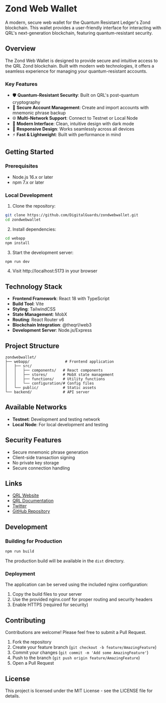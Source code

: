# Zond Web Wallet

A modern, secure web wallet for the Quantum Resistant Ledger's Zond blockchain. This wallet provides a user-friendly interface for interacting with QRL's next-generation blockchain, featuring quantum-resistant security.

## Overview

The Zond Web Wallet is designed to provide secure and intuitive access to the QRL Zond blockchain. Built with modern web technologies, it offers a seamless experience for managing your quantum-resistant accounts.

### Key Features

- 🛡️ **Quantum-Resistant Security**: Built on QRL's post-quantum cryptography
- 🔐 **Secure Account Management**: Create and import accounts with mnemonic phrase backup
- 🌐 **Multi-Network Support**: Connect to Testnet or Local Node
- 🎨 **Modern Interface**: Clean, intuitive design with dark mode
- 📱 **Responsive Design**: Works seamlessly across all devices
- ⚡ **Fast & Lightweight**: Built with performance in mind

## Getting Started

### Prerequisites

- Node.js 16.x or later
- npm 7.x or later

### Local Development

1. Clone the repository:
```bash
git clone https://github.com/DigitalGuards/zondwebwallet.git
cd zondwebwallet
```

2. Install dependencies:
```bash
cd webapp
npm install
```

3. Start the development server:
```bash
npm run dev
```

4. Visit http://localhost:5173 in your browser

## Technology Stack

- **Frontend Framework**: React 18 with TypeScript
- **Build Tool**: Vite
- **Styling**: TailwindCSS
- **State Management**: MobX
- **Routing**: React Router v6
- **Blockchain Integration**: @theqrl/web3
- **Development Server**: Node.js/Express

## Project Structure

```
zondwebwallet/
├── webapp/                # Frontend application
│   ├── src/
│   │   ├── components/   # React components
│   │   ├── stores/       # MobX state management
│   │   ├── functions/    # Utility functions
│   │   └── configuration/# Config files
│   └── public/           # Static assets
└── backend/              # API server
```

## Available Networks

- **Testnet**: Development and testing network
- **Local Node**: For local development and testing

## Security Features

- Secure mnemonic phrase generation
- Client-side transaction signing
- No private key storage
- Secure connection handling

## Links

- [QRL Website](https://www.theqrl.org/)
- [QRL Documentation](https://docs.theqrl.org/)
- [Twitter](https://x.com/DigitalGuards)
- [GitHub Repository](https://github.com/DigitalGuards/zondwebwallet/)

## Development

### Building for Production

```bash
npm run build
```

The production build will be available in the `dist` directory.

### Deployment

The application can be served using the included nginx configuration:

1. Copy the build files to your server
2. Use the provided nginx.conf for proper routing and security headers
3. Enable HTTPS (required for security)

## Contributing

Contributions are welcome! Please feel free to submit a Pull Request.

1. Fork the repository
2. Create your feature branch (`git checkout -b feature/AmazingFeature`)
3. Commit your changes (`git commit -m 'Add some AmazingFeature'`)
4. Push to the branch (`git push origin feature/AmazingFeature`)
5. Open a Pull Request

## License

This project is licensed under the MIT License - see the LICENSE file for details.
